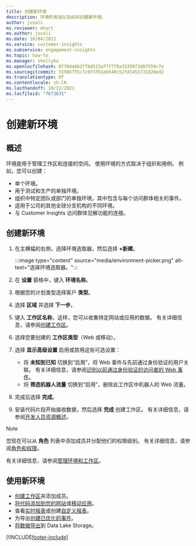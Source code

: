 ```yaml
---
title: 创建新环境
description: 环境的用途以及如何创建新环境。
author: jusali
ms.reviewer: mhart
ms.author: jusali
ms.date: 10/04/2021
ms.service: customer-insights
ms.subservice: engagement-insights
ms.topic: how-to
ms.manager: shellyha
ms.openlocfilehash: 8ff04a6b2ffbd513a77f7f8a33358f3d8f559c7e
ms.sourcegitcommit: 31985755c7c973fb1eb540c52fd1451731d2bed2
ms.translationtype: HT
ms.contentlocale: zh-CN
ms.lasthandoff: 10/22/2021
ms.locfileid: "7673631"
---
```

# <a name="create-a-new-environment"></a>创建新环境 

## <a name="overview"></a>概述

环境是用于管理工作区和连接的空间。 使用环境的方式取决于组织和用例。 例如，您可以创建：

- 单个环境。
- 用于测试和生产的单独环境。
- 组织中特定团队或部门的单独环境，其中包含与每个访问群体相关的事件。
- 适用于公司的其他全球分支机构的不同环境。
- 与 Customer Insights 访问群体见解功能的连接。

## <a name="create-a-new-environment"></a>创建新环境

1. 在主横幅的右侧，选择环境选取器，然后选择 **+新建**。

   :::image type="content" source="media/environment-picker.png" alt-text="选择环境选取器。":::

1. 在 **设置** 窗格中，键入 **环境名称**。

1. 根据您的计划类型选择客户 **类型**。

1. 选择 **区域** 并选择 **下一步**。 

1. 键入 **工作区名称**，这样，您可以收集特定网站或应用的数据。 有关详细信息，请参阅[创建工作区](create-workspace.md)。

1. 选择您要创建的 **工作区类型**（Web 或移动）。 

1. 选择 **显示高级设置** 启用或禁用这些可选设置：

   - 将 **未知到已知** 切换到“启用”，将 Web 事件与先前通过身份验证的用户关联。 有关详细信息，请参阅[识别以前通过身份验证的访问者的 Web 事件](unknown-to-known.md)。
   - 将 **筛选机器人流量** 切换到“启用”，删除此工作区中机器人的 Web 流量。 

1. 完成后选择 **完成**。 

1. 安装代码片段开始接收数据，然后选择 **完成** 创建工作区。 有关详细信息，请参阅[开发人员资源概述](developer-resources.md)。

> [!NOTE]
> 您现在可以从 **角色** 列表中添加成员并分配他们的权限级别。 有关详细信息，请参阅[角色和权限](user-roles.md)。 

有关详细信息，请参阅[管理环境和工作区](manage-environments-workspaces.md)。

## <a name="work-with-your-new-environment"></a>使用新环境

- [创建工作区](../engagement-insights/create-workspace.md)并添加成员。
- [将代码添加到您的网站](../engagement-insights/instrument-website.md)或[移动应用](../engagement-insights/developer-resources.md#capture-events-from-mobile-apps)。
- 查看[实时报表](../engagement-insights/view-reports.md)或创建[自定义报表](../engagement-insights/custom-reports.md)。
- 为导出[创建已优化的事件](../engagement-insights/refined-events.md)。
- [将数据导出](../engagement-insights/export-events.md)到 Data Lake Storage。

[!INCLUDE[footer-include](../includes/footer-banner.md)]
